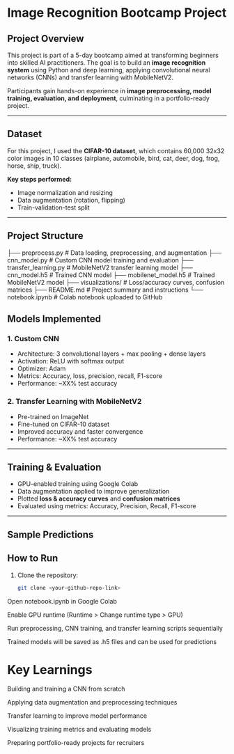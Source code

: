 # Image Recognition Bootcamp Project

## Project Overview
This project is part of a 5-day bootcamp aimed at transforming beginners into skilled AI practitioners. The goal is to build an **image recognition system** using Python and deep learning, applying convolutional neural networks (CNNs) and transfer learning with MobileNetV2. 

Participants gain hands-on experience in **image preprocessing, model training, evaluation, and deployment**, culminating in a portfolio-ready project.

---

## Dataset
For this project, I used the **CIFAR-10 dataset**, which contains 60,000 32x32 color images in 10 classes (airplane, automobile, bird, cat, deer, dog, frog, horse, ship, truck).  

**Key steps performed:**
- Image normalization and resizing  
- Data augmentation (rotation, flipping)  
- Train-validation-test split  

---

## Project Structure

├── preprocess.py # Data loading, preprocessing, and augmentation
├── cnn_model.py # Custom CNN model training and evaluation
├── transfer_learning.py # MobileNetV2 transfer learning model
├── cnn_model.h5 # Trained CNN model
├── mobilenet_model.h5 # Trained MobileNetV2 model
├── visualizations/ # Loss/accuracy curves, confusion matrices
├── README.md # Project summary and instructions
└── notebook.ipynb # Colab notebook uploaded to GitHub

## Models Implemented

### 1. Custom CNN
- Architecture: 3 convolutional layers + max pooling + dense layers  
- Activation: ReLU with softmax output  
- Optimizer: Adam  
- Metrics: Accuracy, loss, precision, recall, F1-score  
- Performance: ~XX% test accuracy  

### 2. Transfer Learning with MobileNetV2
- Pre-trained on ImageNet  
- Fine-tuned on CIFAR-10 dataset  
- Improved accuracy and faster convergence  
- Performance: ~XX% test accuracy  

---

## Training & Evaluation
- GPU-enabled training using Google Colab  
- Data augmentation applied to improve generalization  
- Plotted **loss & accuracy curves** and **confusion matrices**  
- Evaluated using metrics: Accuracy, Precision, Recall, F1-score  

---

## Sample Predictions

## How to Run
1. Clone the repository:  
   ```bash
   git clone <your-github-repo-link>
Open notebook.ipynb in Google Colab

Enable GPU runtime (Runtime > Change runtime type > GPU)

Run preprocessing, CNN training, and transfer learning scripts sequentially

Trained models will be saved as .h5 files and can be used for predictions

# Key Learnings

Building and training a CNN from scratch

Applying data augmentation and preprocessing techniques

Transfer learning to improve model performance

Visualizing training metrics and evaluating models

Preparing portfolio-ready projects for recruiters
